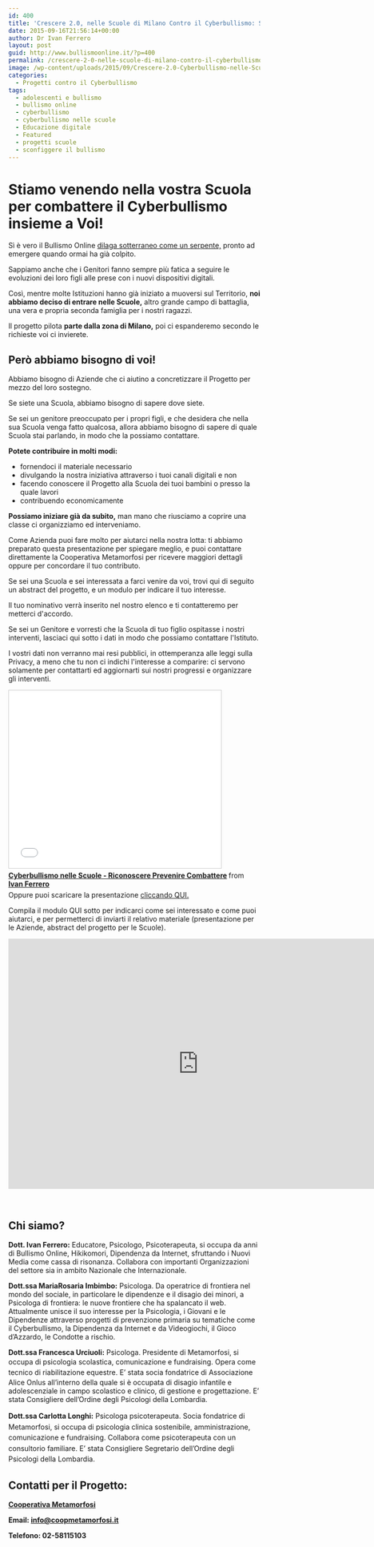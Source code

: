 ```yaml
---
id: 400
title: 'Crescere 2.0, nelle Scuole di Milano Contro il Cyberbullismo: Stiamo Venendo da Voi'
date: 2015-09-16T21:56:14+00:00
author: Dr Ivan Ferrero
layout: post
guid: http://www.bullismoonline.it/?p=400
permalink: /crescere-2-0-nelle-scuole-di-milano-contro-il-cyberbullismo-stiamo-venendo-da-voi/
image: /wp-content/uploads/2015/09/Crescere-2.0-Cyberbullismo-nelle-Scuole-Articolo-Web.jpg
categories:
  - Progetti contro il Cyberbullismo
tags:
  - adolescenti e bullismo
  - bullismo online
  - cyberbullismo
  - cyberbullismo nelle scuole
  - Educazione digitale
  - Featured
  - progetti scuole
  - sconfiggere il bullismo
---
```

<h1>Stiamo venendo nella vostra Scuola per combattere il Cyberbullismo insieme a Voi!</h1>
Sì è vero il Bullismo Online <a href="http://www.bullismoonline.it/cyberbullismo-adolescenti-convergenza-disagio-conferenza/">dilaga sotterraneo come un serpente,</a> pronto ad emergere quando ormai ha già colpito.

Sappiamo anche che i Genitori fanno sempre più fatica a seguire le evoluzioni dei loro figli alle prese con i nuovi dispositivi digitali.

Così, mentre molte Istituzioni hanno già iniziato a muoversi sul Territorio, <strong>noi abbiamo deciso di entrare nelle Scuole,</strong> altro grande campo di battaglia, una vera e propria seconda famiglia per i nostri ragazzi.

Il progetto pilota <strong>parte dalla zona di Milano,</strong> poi ci espanderemo secondo le richieste voi ci invierete.
<h2>Però abbiamo bisogno di voi!</h2>
Abbiamo bisogno di Aziende che ci aiutino a concretizzare il Progetto per mezzo del loro sostegno.

Se siete una Scuola, abbiamo bisogno di sapere dove siete.

Se sei un genitore preoccupato per i propri figli, e che desidera che nella sua Scuola venga fatto qualcosa, allora abbiamo bisogno di sapere di quale Scuola stai parlando, in modo che la possiamo contattare.

<strong>Potete contribuire in molti modi:</strong>
<ul>
 	<li>fornendoci il materiale necessario</li>
 	<li>divulgando la nostra iniziativa attraverso i tuoi canali digitali e non</li>
 	<li>facendo conoscere il Progetto alla Scuola dei tuoi bambini o presso la quale lavori</li>
 	<li>contribuendo economicamente</li>
</ul>
<strong>Possiamo iniziare già da subito,</strong> man mano che riusciamo a coprire una classe ci organizziamo ed interveniamo.

Come Azienda puoi fare molto per aiutarci nella nostra lotta: ti abbiamo preparato questa presentazione per spiegare meglio, e puoi contattare direttamente la Cooperativa Metamorfosi per ricevere maggiori dettagli oppure per concordare il tuo contributo.

Se sei una Scuola e sei interessata a farci venire da voi, trovi qui di seguito un abstract del progetto, e un modulo per indicare il tuo interesse.

Il tuo nominativo verrà inserito nel nostro elenco e ti contatteremo per metterci d'accordo.

Se sei un Genitore e vorresti che la Scuola di tuo figlio ospitasse i nostri interventi, lasciaci qui sotto i dati in modo che possiamo contattare l'Istituto.

I vostri dati non verranno mai resi pubblici, in ottemperanza alle leggi sulla Privacy, a meno che tu non ci indichi l'interesse a comparire: ci servono solamente per contattarti ed aggiornarti sui nostri progressi e organizzare gli interventi.

<iframe style="border: 1px solid #CCC; border-width: 1px; margin-bottom: 5px; max-width: 100%;" src="//www.slideshare.net/slideshow/embed_code/key/KlNo5mfDzOB3u5" width="425" height="355" frameborder="0" marginwidth="0" marginheight="0" scrolling="no" allowfullscreen="allowfullscreen"> </iframe>
<div style="margin-bottom: 5px;"><strong> <a title="Cyberbullismo nelle Scuole - Riconoscere Prevenire Combattere" href="//www.slideshare.net/IvanFerrero/cyberbullismo-nelle-scuole-riconoscere-prevenire-combattere-52813820" target="_blank" rel="noopener">Cyberbullismo nelle Scuole - Riconoscere Prevenire Combattere</a> </strong> from <strong><a href="//www.slideshare.net/IvanFerrero" target="_blank" rel="noopener">Ivan Ferrero</a></strong></div>
Oppure puoi scaricare la presentazione <a href="http://www.slideshare.net/IvanFerrero/cyberbullismo-nelle-scuole-riconoscere-prevenire-combattere-52813820">cliccando QUI.</a>

Compila il modulo QUI sotto per indicarci come sei interessato e come puoi aiutarci, e per permetterci di inviarti il relativo materiale (presentazione per le Aziende, abstract del progetto per le Scuole).

<iframe src="https://docs.google.com/forms/d/1m-h9_UOpDk4buc8_dmZjbwV4qkkjniWCJnDxZAUW_Wk/viewform?embedded=true" width="760" height="500" frameborder="0" marginwidth="0" marginheight="0">Caricamento in corso...</iframe>

&nbsp;
<h2>Chi siamo?</h2>
<strong>Dott. Ivan Ferrero:</strong> Educatore, Psicologo, Psicoterapeuta, si occupa da anni di Bullismo Online, Hikikomori, Dipendenza da Internet, sfruttando i Nuovi Media come cassa di risonanza.
Collabora con importanti Organizzazioni del settore sia in ambito Nazionale che Internazionale.

<strong>Dott.ssa MariaRosaria Imbimbo:</strong> Psicologa. Da operatrice di frontiera nel mondo del sociale, in particolare le dipendenze e il disagio dei minori, a Psicologa di frontiera: le nuove frontiere che ha spalancato il web.
Attualmente unisce il suo interesse per la Psicologia, i Giovani e le Dipendenze attraverso progetti di prevenzione primaria su tematiche come il Cyberbullismo, la Dipendenza da Internet e da Videogiochi, il Gioco d’Azzardo, le Condotte a rischio.

<strong>Dott.ssa Francesca Urciuoli:</strong> Psicologa. Presidente di Metamorfosi, si occupa di psicologia scolastica, comunicazione e fundraising.
<span style="line-height: 1.53846;">Opera come tecnico di riabilitazione equestre.
</span>E’ stata socia fondatrice di Associazione Alice Onlus all’interno della quale si è occupata di disagio infantile e adolescenziale in campo scolastico e clinico, di gestione e progettazione.
E’ stata Consigliere dell’Ordine degli Psicologi della Lombardia.

<strong>Dott.ssa Carlotta Longhi:</strong> Psicologa psicoterapeuta. <span style="line-height: 1.53846;">Socia fondatrice di Metamorfosi, si occupa di psicologia clinica sostenibile, amministrazione, comunicazione e fundraising.
</span><span style="line-height: 1.53846;">Collabora come psicoterapeuta con un consultorio familiare. </span><span style="line-height: 1.53846;">E’ stata Consigliere Segretario dell’Ordine degli Psicologi della Lombardia.</span>
<h2>Contatti per il Progetto:</h2>
<p style="text-align: left;"><strong><a href="http://www.coopmetamorfosi.it">Cooperativa Metamorfosi</a></strong></p>
<p style="text-align: left;"><strong>Email: <a href="mailto:info@coopmetamorfosi.it">info@coopmetamorfosi.it</a></strong></p>
<p style="text-align: left;"><strong>Telefono: 02-58115103</strong></p>
<p style="text-align: left;"></p>
